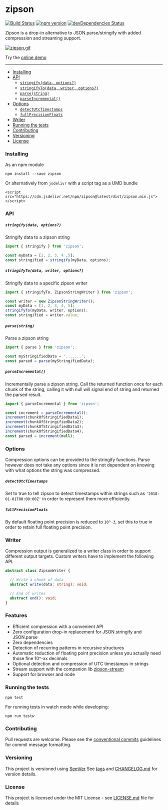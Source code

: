 # zipson

[![Build Status](https://travis-ci.org/jgranstrom/zipson.svg?branch=master&style=flat)](https://travis-ci.org/jgranstrom/zipson)
[![npm version](https://badge.fury.io/js/zipson.svg)](http://badge.fury.io/js/zipson)
[![devDependencies Status](https://david-dm.org/jgranstrom/zipson/dev-status.svg)](https://david-dm.org/jgranstrom/zipson?type=dev)

Zipson is a drop-in alternative to JSON.parse/stringify with added compression and streaming support.

[![zipson.gif](https://s10.postimg.org/yxywevacp/zipson.gif)](https://postimg.org/image/jp8z13go5/)

Try the [online demo](https://jgranstrom.github.io/zipson/)

---

- [Installing](#installing)
- [API](#api)
  - [`stringify(data, options?)`](#stringifydata-options)
  - [`stringifyTo(data, writer, options?)`](#stringifytodata-writer-options)
  - [`parse(string)`](#parsestring)
  - [`parseIncremental()`](#parseincremental)
- [Options](#options)
  - [`detectUtcTimestamps`](#detectutctimestamps)
  - [`fullPrecisionFloats`](#fullprecisionfloats)
- [Writer](#writer)
- [Running the tests](#running-the-tests)
- [Contributing](#contributing)
- [Versioning](#versioning)
- [License](#license)

### Installing

As an npm module

`npm install --save zipson`

Or alternatively from `jsdelivr` with a script tag as a UMD bundle

`<script src="https://cdn.jsdelivr.net/npm/zipson@latest/dist/zipson.min.js"></script>`

### API

##### `stringify(data, options?)`

Stringify data to a zipson string

```javascript
import { stringify } from 'zipson';

const myData = [1, 2, 3, 4 ,5];
const stringified = stringify(myData, options);
```

##### `stringifyTo(data, writer, options?)`

Stringify data to a specific zipson writer

```javascript
import { stringifyTo, ZipsonStringWriter } from 'zipson';

const writer = new ZipsonStringWriter();
const myData = [1, 2, 3, 4, 5];
stringifyTo(myData, writer, options);
const stringified = writer.value;
```

##### `parse(string)`

Parse a zipson string

```javascript
import { parse } from 'zipson';

const myStringifiedData = '.......';
const parsed = parse(myStringifiedData);
```

##### `parseIncremental()`

Incrementally parse a zipson string. Call the returned function once for each chunk of the string, calling it with null will signal end of string and returned the parsed result.

```javascript
import { parseIncremental } from 'zipson';

const increment = parseIncremental();
increment(chunkOfStringifiedData1);
increment(chunkOfStringifiedData2);
increment(chunkOfStringifiedData3);
increment(chunkOfStringifiedData4);
const parsed = increment(null);
```

### Options

Compression options can be provided to the stringify functions. Parse however does not take any options since it is not dependent on knowing with what options the string was compressed.

##### `detectUtcTimestamps`

Set to true to tell zipson to detect timestamps within strings such as `'2018-01-01T00:00:00Z'` in order to represent them more efficiently.

##### `fullPrecisionFloats`

By default floating point precision is reduced to `10^-3`, set this to true in order to retain full floating point precision.

### Writer

Compression output is generalized to a writer class in order to support different output targets. Custom writers have to implement the following API.

```typescript
abstract class ZipsonWriter {

  // Write a chunk of data
  abstract write(data: string): void;

  // End of writes
  abstract end(): void;
}
```

### Features
* Efficient compression with a convenient API
* Zero configuration drop-in replacement for JSON.stringify and JSON.parse
* Zero dependencies
* Detection of recurring patterns in recursive structures
* Automatic reduction of floating point precision unless you actually need those fine 10^-xx decimals
* Optional detection and compression of UTC timestamps in strings
* Stream support with the companion lib [zipson-stream](https://github.com/jgranstrom/zipson-stream)
* Support for browser and node

### Running the tests

```npm test```

For running tests in watch mode while developing:

```npm run testw```

### Contributing

Pull requests are welcome. Please see the [conventional commits](https://conventionalcommits.org/) guidelines for commit message formatting.

### Versioning

This project is versioned using [SemVer](http://semver.org/) See [tags](https://github.com/jgranstrom/zipson/tags) and [CHANGELOG.md](CHANGELOG.md) for version details.

### License

This project is licensed under the MIT License - see [LICENSE.md](LICENSE.md) file for details
